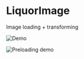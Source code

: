 # LiquorImage

Image loading + transforming

![Demo](https://cloud.githubusercontent.com/assets/578119/11371533/0a32eed0-92da-11e5-877d-318e56e6238f.gif)

![Preloading demo](https://cloud.githubusercontent.com/assets/578119/11371531/0a03ca56-92da-11e5-904c-ba81511223c5.gif)

